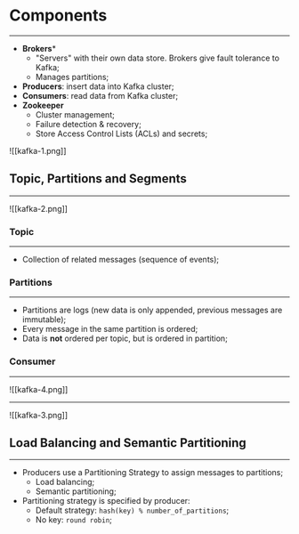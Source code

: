 
# Components
___
* **Brokers*** 
	* "Servers" with their own data store. Brokers give fault tolerance to Kafka;
	* Manages partitions;
* **Producers**: insert data into Kafka cluster;
* **Consumers**: read data from Kafka cluster;
* **Zookeeper**
	* Cluster management;
	* Failure detection & recovery;
	* Store Access Control Lists (ACLs) and secrets;

![[kafka-1.png]]

## Topic, Partitions and Segments
___

![[kafka-2.png]]

### Topic
___
* Collection of related messages (sequence of events);

### Partitions
___ 
* Partitions are logs (new data is only appended, previous messages are immutable);
* Every message in the same partition is ordered;
* Data is **not** ordered per topic, but is ordered in partition;

### Consumer
___
![[kafka-4.png]]

___
![[kafka-3.png]]

## Load Balancing and Semantic Partitioning
___
* Producers use a Partitioning Strategy to assign messages to partitions;
	* Load balancing;
	* Semantic partitioning;
* Partitioning strategy is specified by producer:
	* Default strategy: `hash(key) % number_of_partitions`;
	* No key: `round robin`; 